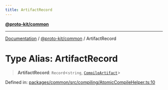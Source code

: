 ```yaml
---
title: ArtifactRecord
---
```


[**@proto-kit/common**](../README.md)

***

[Documentation](../../../README.md) / [@proto-kit/common](../README.md) / ArtifactRecord

# Type Alias: ArtifactRecord

> **ArtifactRecord**: `Record`\<`string`, [`CompileArtifact`](../interfaces/CompileArtifact.md)\>

Defined in: [packages/common/src/compiling/AtomicCompileHelper.ts:10](https://github.com/proto-kit/framework/blob/b953c754e500c62f01fbbd6d09adfb2f5577269d/packages/common/src/compiling/AtomicCompileHelper.ts#L10)

